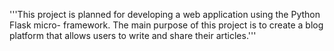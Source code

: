'''This project is planned for developing a web application 
using the Python Flask micro- framework. The main purpose of this project is 
to create a blog platform that allows users to write and share their articles.'''